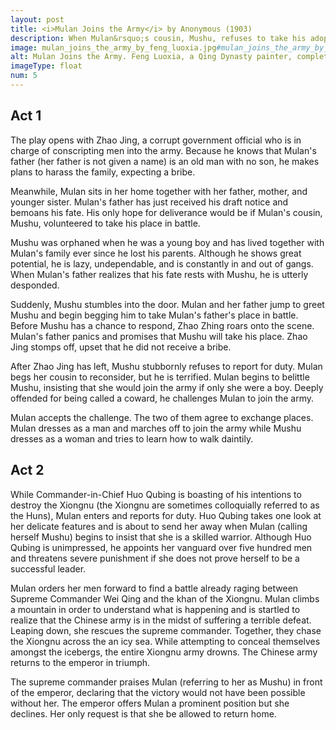 ```yaml
---
layout: post
title: <i>Mulan Joins the Army</i> by Anonymous (1903)
description: When Mulan&rsquo;s cousin, Mushu, refuses to take his adopted father&rsquo;s place in battle, Mulan joins the army in Mushu&rsquo;s stead to fight against the Huns.
image: mulan_joins_the_army_by_feng_luoxia.jpg#mulan_joins_the_army_by_feng_luoxia_fullsize.jpg
alt: Mulan Joins the Army. Feng Luoxia, a Qing Dynasty painter, completed this artwork in 1900 (Public domain).
imageType: float
num: 5
---
```


<h2>Act 1</h2>

The play opens with Zhao Jing, a corrupt government official who is in charge of conscripting men into the army. Because he knows that Mulan's father (her father is not given a name) is an old man with no son, he makes plans to harass the family, expecting a bribe.

Meanwhile, Mulan sits in her home together with her father, mother, and younger sister. Mulan's father has just received his draft notice and bemoans his fate. His only hope for deliverance would be if Mulan's cousin, Mushu, volunteered to take his place in battle.

Mushu was orphaned when he was a young boy and has lived together with Mulan's family ever since he lost his parents. Although he shows great potential, he is lazy, undependable, and is constantly in and out of gangs. When Mulan's father realizes that his fate rests with Mushu, he is utterly desponded.

Suddenly, Mushu stumbles into the door. Mulan and her father jump to greet Mushu and begin begging him to take Mulan's father's place in battle. Before Mushu has a chance to respond, Zhao Zhing roars onto the scene. Mulan's father panics and promises that Mushu will take his place. Zhao Jing stomps off, upset that he did not receive a bribe.

After Zhao Jing has left, Mushu stubbornly refuses to report for duty. Mulan begs her cousin to reconsider, but he is terrified. Mulan begins to belittle Mushu, insisting that she would join the army if only she were a boy. Deeply offended for being called a coward, he challenges Mulan to join the army.

Mulan accepts the challenge. The two of them agree to exchange places. Mulan dresses as a man and marches off to join the army while Mushu dresses as a woman and tries to learn how to walk daintily.


<h2>Act 2</h2>

While Commander-in-Chief Huo Qubing is boasting of his intentions to destroy the Xiongnu (the Xiongnu are sometimes colloquially referred to as the Huns), Mulan enters and reports for duty. Huo Qubing takes one look at her delicate features and is about to send her away when Mulan (calling herself Mushu) begins to insist that she is a skilled warrior. Although Huo Qubing is unimpressed, he appoints her vanguard over five hundred men and threatens severe punishment if she does not prove herself to be a successful leader.

Mulan orders her men forward to find a battle already raging between Supreme Commander Wei Qing and the khan of the Xiongnu. Mulan climbs a mountain in order to understand what is happening and is startled to realize that the Chinese army is in the midst of suffering a terrible defeat. Leaping down, she rescues the supreme commander. Together, they chase the Xiongnu across the an icy sea. While attempting to conceal themselves amongst the icebergs, the entire Xiongnu army drowns. The Chinese army returns to the emperor in triumph.

The supreme commander praises Mulan (referring to her as Mushu) in front of the emperor, declaring that the victory would not have been possible without her. The emperor offers Mulan a prominent position but she declines. Her only request is that she be allowed to return home.
